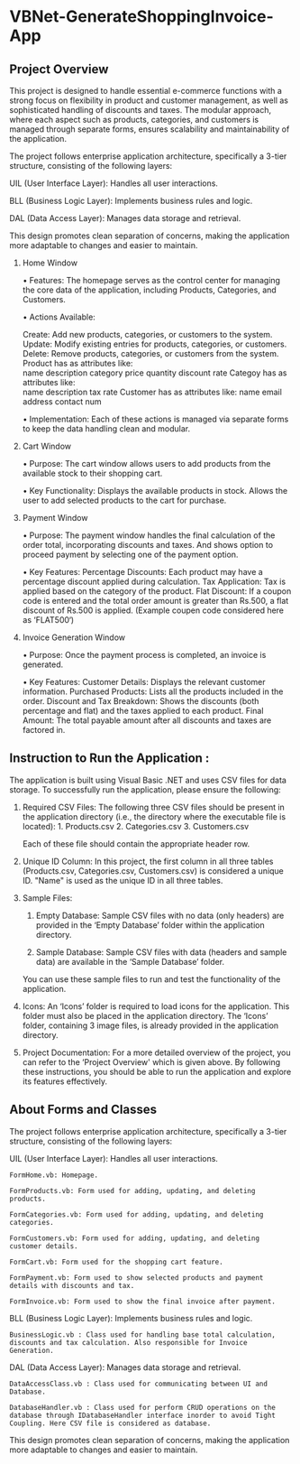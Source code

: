 # VBNet-GenerateShoppingInvoice-App

## Project Overview
This project is designed to handle essential e-commerce functions with a strong focus on flexibility in product and customer management, as well as sophisticated handling of discounts and taxes. The modular approach, where each aspect such as products, categories, and customers is managed through separate forms, ensures scalability and maintainability of the application.

The project follows enterprise application architecture, specifically a 3-tier structure, consisting of the following layers:

UIL (User Interface Layer): Handles all user interactions.

BLL (Business Logic Layer): Implements business rules and logic.

DAL (Data Access Layer): Manages data storage and retrieval.

This design promotes clean separation of concerns, making the application more adaptable to changes and easier to maintain.


1. Home Window
   
	• Features: The homepage serves as the control center for managing the core data of the application, including Products, Categories, and Customers.
	
	• Actions Available:
	
	Create: Add new products, categories, or customers to the system.
	Update: Modify existing entries for products, categories, or customers.
	Delete: Remove products, categories, or customers from the system.
	Product has as attributes like:  
		name	description	category	price	quantity	discount rate
	Categoy has as attributes like:  
		name	description	tax rate
	Customer has as attributes like: 
		name	email	address	contact num
	
	• Implementation: Each of these actions is managed via separate forms to keep the data handling clean and modular.

2. Cart Window
   
	• Purpose: The cart window allows users to add products from the available stock to their shopping cart.
   
	• Key Functionality:
	Displays the available products in stock.
	Allows the user to add selected products to the cart for purchase.

4. Payment Window
   
	• Purpose: The payment window handles the final calculation of the order total, incorporating discounts and taxes. And shows option to proceed payment by selecting one of the payment option.
   
	• Key Features:
	Percentage Discounts: Each product may have a percentage discount applied during calculation.
	Tax Application: Tax is applied based on the category of the product.
	Flat Discount: If a coupon code is entered and the total order amount is greater than Rs.500, a flat discount of Rs.500 is applied.
(Example coupen code considered here as ‘FLAT500‘)

6. Invoice Generation Window
   
	• Purpose: Once the payment process is completed, an invoice is generated.
   
	• Key Features:
	Customer Details: Displays the relevant customer information.
	Purchased Products: Lists all the products included in the order.
	Discount and Tax Breakdown: Shows the discounts (both percentage and flat) and the taxes applied to each product.
	Final Amount: The total payable amount after all discounts and taxes are factored in.





## Instruction to Run the Application :
The application is built using Visual Basic .NET and uses CSV files for data storage. To successfully run the application, please ensure the following:
1.	Required CSV Files:
	The following three CSV files should be present in the application directory (i.e., the directory where the executable file is located):
      	1.	Products.csv
      	2.	Categories.csv
     	 3.	Customers.csv
         
	Each of these file should contain the appropriate header row.

2.	Unique ID Column:
	In this project, the first column in all three tables (Products.csv, Categories.csv, Customers.csv) is considered a unique ID.
	"Name" is used as the unique ID in all three tables.

3.	Sample Files:
   
	1.  Empty Database: Sample CSV files with no data (only headers) are provided in the ‘Empty Database’ folder within the application directory.

	2.  Sample Database: Sample CSV files with data (headers and sample data) are available in the ‘Sample Database’ folder.

	You can use these sample files to run and test the functionality of the application.

5.	Icons:
	An ‘Icons’ folder is required to load icons for the application. This folder must also be placed in the application directory.
	The ‘Icons’ folder, containing 3 image files, is already provided in the application directory.

6.	Project Documentation:
	For a more detailed overview of the project, you can refer to the ‘Project Overview' which is given above.
By following these instructions, you should be able to run the application and explore its features effectively.



## About Forms and Classes
The project follows enterprise application architecture, specifically a 3-tier structure, consisting of the following layers:

UIL (User Interface Layer): Handles all user interactions.

 	FormHome.vb: Homepage.

	FormProducts.vb: Form used for adding, updating, and deleting products.

	FormCategories.vb: Form used for adding, updating, and deleting categories.

	FormCustomers.vb: Form used for adding, updating, and deleting customer details.

	FormCart.vb: Form used for the shopping cart feature.

	FormPayment.vb: Form used to show selected products and payment details with discounts and tax.

	FormInvoice.vb: Form used to show the final invoice after payment.

   
BLL (Business Logic Layer): Implements business rules and logic.

	BusinessLogic.vb : Class used for handling base total calculation, discounts and tax calculation. Also responsible for Invoice Generation.
    

DAL (Data Access Layer): Manages data storage and retrieval.

	DataAccessClass.vb : Class used for communicating between UI and Database.
    
	DatabaseHandler.vb : Class used for perform CRUD operations on the database through IDatabaseHandler interface inorder to avoid Tight Coupling. Here CSV file is considered as database.
 

This design promotes clean separation of concerns, making the application more adaptable to changes and easier to maintain.




